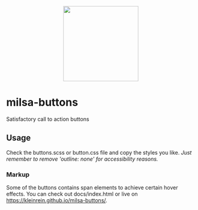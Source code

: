 <p align="center">
  <img src="https://raw.github.com/kleinrein/milsa-buttons/master/docs/milsa.png" width="200">
</p>

# milsa-buttons
Satisfactory call to action buttons

## Usage
Check the buttons.scss or button.css file and copy the styles you like.
_Just remember to remove 'outline: none' for accessibility reasons._

### Markup
Some of the buttons contains span elements to achieve certain hover effects.
You can check out docs/index.html or live on <https://kleinrein.github.io/milsa-buttons/>.
